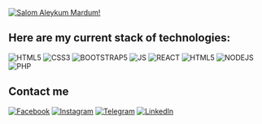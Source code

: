 [![Salom Aleykum Mardum!](https://pimp-my-readme.webapp.io/pimp-my-readme/sliding-text?emojis=&text=Salom%2520Aleykum%2520Mardum%21)](https://pimp-my-readme.webapp.io)

## Here are my current stack of technologies:

![HTML5](https://img.shields.io/badge/HTML5-E34F26?style=for-the-badge&logo=html5&logoColor=white)
![CSS3](https://img.shields.io/badge/CSS3-1572B6?style=for-the-badge&logo=css3&logoColor=white)
![BOOTSTRAP5](https://img.shields.io/badge/Bootstrap-563D7C?style=for-the-badge&logo=bootstrap&logoColor=white)
![JS](https://img.shields.io/badge/JavaScript-323330?style=for-the-badge&logo=javascript&logoColor=F7DF1E)
![REACT](https://img.shields.io/badge/React-20232A?style=for-the-badge&logo=react&logoColor=61DAFB)
![HTML5](https://img.shields.io/badge/Material%20UI-007FFF?style=for-the-badge&logo=mui&logoColor=white)
![NODEJS](https://img.shields.io/badge/Node.js-339933?style=for-the-badge&logo=nodedotjs&logoColor=white)
![PHP](https://img.shields.io/badge/PHP-777BB4?style=for-the-badge&logo=php&logoColor=white)


## Contact me
[![Facebook](https://img.shields.io/badge/Facebook-1877F2?style=for-the-badge&logo=facebook&logoColor=white)](https://www.facebook.com/khamzaeff)
[![Instagram](https://img.shields.io/badge/Instagram-E4405F?style=for-the-badge&logo=instagram&logoColor=white)](https://www.instagram.com/akbarjonik)
[![Telegram](https://img.shields.io/badge/Telegram-2CA5E0?style=for-the-badge&logo=telegram&logoColor=white)](https://t.me/Desper_18)
[![LinkedIn](https://img.shields.io/badge/LinkedIn-0077B5?style=for-the-badge&logo=linkedin&logoColor=white)](https://www.linkedin.com/in/khamzaev/)

<!--
**Desper-18/Desper-18** is a ✨ _special_ ✨ repository because its `README.md` (this file) appears on your GitHub profile.

Here are some ideas to get you started:

- 🔭 I’m currently working on ...
- 🌱 I’m currently learning ...
- 👯 I’m looking to collaborate on ...
- 🤔 I’m looking for help with ...
- 💬 Ask me about ...
- 📫 How to reach me: ...
- 😄 Pronouns: ...
- ⚡ Fun fact: ...
-->

